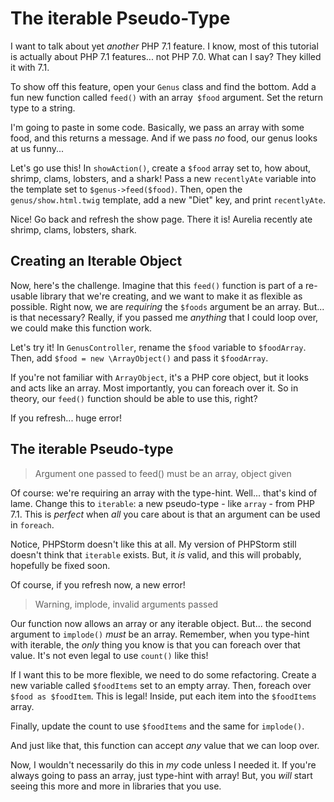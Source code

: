 # The iterable Pseudo-Type

I want to talk about yet *another* PHP 7.1 feature. I know, most of this tutorial
is actually about PHP 7.1 features... not PHP 7.0. What can I say? They killed it
with 7.1.

To show off this feature, open your `Genus` class and find the bottom. Add a fun
new function called `feed()` with an array` $food` argument. Set the return type
to a string.

I'm going to paste in some code. Basically, we pass an array with some food, and
this returns a message. And if we pass *no* food, our genus looks at us funny...

Let's go use this! In `showAction()`, create a `$food` array set to, how about,
shrimp, clams, lobsters, and a shark! Pass a new `recentlyAte` variable into the
template set to `$genus->feed($food)`. Then, open the `genus/show.html.twig` template,
add a new "Diet" key, and print `recentlyAte`.

Nice! Go back and refresh the show page. There it is! Aurelia recently ate shrimp,
clams, lobsters, shark.

## Creating an Iterable Object

Now, here's the challenge. Imagine that this `feed()` function is part of a re-usable
library that we're creating, and we want to make it as flexible as possible. Right
now, we are *requiring* the `$foods` argument be an array. But... is that necessary?
Really, if you passed me *anything* that I could loop over, we could make this function
work.

Let's try it! In `GenusController`, rename the `$food` variable to `$foodArray`.
Then, add `$food = new \ArrayObject()` and pass it `$foodArray`. 

If you're not familiar with `ArrayObject`, it's a PHP core object, but it looks
and acts like an array. Most importantly, you can foreach over it. So in theory,
our `feed()` function should be able to use this, right?

If you refresh... huge error!

## The iterable Pseudo-type

> Argument one passed to feed() must be an array, object given

Of course: we're requiring an array with the type-hint. Well... that's kind of lame.
Change this to `iterable`: a new pseudo-type - like `array` - from PHP 7.1. This
is *perfect* when *all* you care about is that an argument can be used in `foreach`.

Notice, PHPStorm doesn't like this at all. My version of PHPStorm still doesn't think
that `iterable` exists. But, it *is* valid, and this will probably, hopefully be
fixed soon.

Of course, if you refresh now, a new error!

> Warning, implode, invalid arguments passed

Our function now allows an array or any iterable object. But... the second
argument to `implode()` *must* be an array. Remember, when you type-hint with iterable,
the *only* thing you know is that you can foreach over that value. It's not even
legal to use `count()` like this!

If I want this to be more flexible, we need to do some refactoring. Create a new
variable called `$foodItems` set to an empty array. Then, foreach over `$food as $foodItem`.
This is legal! Inside, put each item into the `$foodItems` array.

Finally, update the count to use `$foodItems` and the same for `implode()`.

And just like that, this function can accept *any* value that we can loop over.

Now, I wouldn't necessarily do this in *my* code unless I needed it. If you're always
going to pass an array, just type-hint with array! But, you *will* start seeing this
more and more in libraries that you use.
